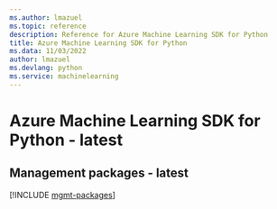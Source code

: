 ```yaml
---
ms.author: lmazuel
ms.topic: reference
description: Reference for Azure Machine Learning SDK for Python
title: Azure Machine Learning SDK for Python
ms.data: 11/03/2022
author: lmazuel
ms.devlang: python
ms.service: machinelearning
---
```

# Azure Machine Learning SDK for Python - latest

## Management packages - latest
[!INCLUDE [mgmt-packages](machine-learning-mgmt-index.md)]